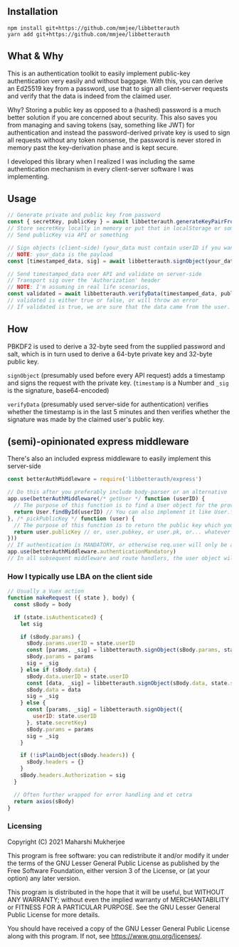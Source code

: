 ## Installation

```shell
npm install git+https://github.com/mmjee/libbetterauth
yarn add git+https://github.com/mmjee/libbetterauth
```

## What & Why

This is an authentication toolkit to easily implement public-key authentication very easily and without baggage. With this, you can derive an Ed25519 key from a password, use that to sign all client-server requests and verify that the data is indeed from the claimed user.

Why? Storing a public key as opposed to a (hashed) password is a much better solution if you are concerned about security. This  also saves you from managing and saving tokens (say, something like JWT) for authentication and instead the password-derived private key is used to sign all requests without any token nonsense, the password is never stored in memory past the key-derivation phase and is kept secure.

I developed this library when I realized I was including the same authentication mechanism in every client-server software I was implementing.

## Usage

```javascript
// Generate private and public key from password
const { secretKey, publicKey } = await libbetterauth.generateKeyPairFromPW(password, salt)
// Store secretKey locally in memory or put that in localStorage or something
// Send publicKey via API or something

// Sign objects (client-side) (your_data must contain userID if you want to make it compatible with the express middleware, see below)
// NOTE: your_data is the payload
const [timestamped_data, sig] = await libbetterauth.signObject(your_data, secretKey)

// Send timestamped_data over API and validate on server-side
// Transport sig over the 'Authorization' header
// NOTE: I'm assuming in real life scenarios,
const validated = await libbetterauth.verifyData(timestamped_data, publicKey, headers.get('authentication'))
// validated is either true or false, or will throw an error
// If validated is true, we are sure that the data came from the user.
```

## How

PBKDF2 is used to derive a 32-byte seed from the supplied password and salt, which is in turn used to derive a 64-byte private key and 32-byte public key.

`signObject` (presumably used before every API request) adds a timestamp and signs the request with the private key. (`timestamp` is a Number  and `_sig` is the signature, base64-encoded)

`verifyData` (presumably used server-side for authentication) verifies whether the timestamp is in the last 5 minutes and then verifies whether the signature was made by the claimed user's public key.

## (semi)-opinionated express middleware

There's also an included express middleware to easily implement this server-side

```javascript
const betterAuthMiddleware = require('libbetterauth/express')

// Do this after you preferably include body-parser or an alternative
app.use(betterAuthMiddleware(/* getUser */ function (userID) {
  // The purpose of this function is to find a User object for the provided user ID (as transmitted in the user, MAY NOT BE CORRECT)
  return User.findById(userID) // You can also implement it like User.findOne({ email: userID }) if you are sure that email is a unique enough identifier
}, /* pickPublicKey */ function (user) {
  // The purpose of this function is to return the public key which you have stored in the user object
  return user.publicKey // or, user.pubkey, or user.pk, or... whatever
}))
// If authentication is MANDATORY, or otherwise req.user will only be available if authentication succeeds
app.use(betterAuthMiddleware.authenticationMandatory)
// In all subsequent middleware and route handlers, the user object will be available in req.user as returned by getUser
```

### How I typically use LBA on the client side

```javascript
// Usually a Vuex action
function makeRequest ({ state }, body) {
  const sBody = body

  if (state.isAuthenticated) {
    let sig

    if (sBody.params) {
      sBody.params.userID = state.userID
      const [params, _sig] = libbetterauth.signObject(sBody.params, state.secretKey)
      sBody.params = params
      sig = _sig
    } else if (sBody.data) {
      sBody.data.userID = state.userID
      const [data, _sig] = libbetterauth.signObject(sBody.data, state.secretKey)
      sBody.data = data
      sig = _sig
    } else {
      const [params, _sig] = libbetterauth.signObject({
        userID: state.userID
      }, state.secretKey)
      sBody.params = params
      sig = _sig
    }

    if (!isPlainObject(sBody.headers)) {
      sBody.headers = {}
    }
    sBody.headers.Authorization = sig
  }

  // Often further wrapped for error handling and et cetra
  return axios(sBody)
}
```

### Licensing

Copyright (C) 2021 Maharshi Mukherjee

This program is free software: you can redistribute it and/or modify
it under the terms of the GNU Lesser General Public License as published by
the Free Software Foundation, either version 3 of the License, or
(at your option) any later version.

This program is distributed in the hope that it will be useful,
but WITHOUT ANY WARRANTY; without even the implied warranty of
MERCHANTABILITY or FITNESS FOR A PARTICULAR PURPOSE.  See the
GNU Lesser General Public License for more details.

You should have received a copy of the GNU Lesser General Public License
along with this program.  If not, see <https://www.gnu.org/licenses/>.
